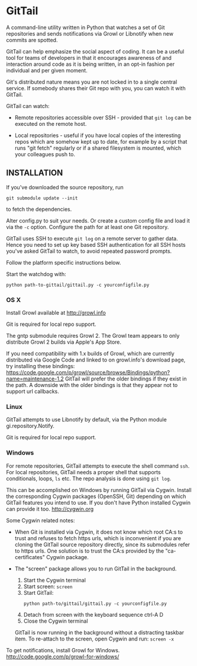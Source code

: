 GitTail
=======

A command-line utility written in Python that watches a set of Git repositories
and sends notifications via Growl or Libnotify when new commits are spotted.

GitTail can help emphasize the social aspect of coding. It can be a useful tool
for teams of developers in that it encourages awareness of and interaction
around code as it is being written, in an opt-in fashion per individual and per
given moment.

Git's distributed nature means you are not locked in to a single central
service. If somebody shares their Git repo with you, you can watch it with
GitTail.

GitTail can watch:

- Remote repositories accessible over SSH - provided that ```git log```
  can be executed on the remote host.

- Local repositories - useful if you have local copies of the interesting repos
  which are somehow kept up to date, for example by a script that runs
  "git fetch" regularly or if a shared filesystem is mounted, which your
  colleagues push to.


INSTALLATION
------------

If you've downloaded the source repository, run
```
git submodule update --init
```
to fetch the dependencies.

Alter config.py to suit your needs. Or create a custom config file and load it
via the ```-c``` option. Configure the path for at least one Git repository.

GitTail uses SSH to execute ```git log``` on a remote server to gather data.
Hence you need to set up key based SSH authentication for all SSH hosts you've
asked GitTail to watch, to avoid repeated password prompts.

Follow the platform specific instructions below.

Start the watchdog with:
```
python path-to-gittail/gittail.py -c yourconfigfile.py
```


### OS X

Install Growl available at http://growl.info

Git is required for local repo support.

The gntp submodule requires Growl 2. The Growl team appears to only distribute
Growl 2 builds via Apple's App Store.

If you need compatibility with 1.x builds of Growl, which are currently
distributed via Google Code and linked to on growl.info's download page, try
installing these bindings:
https://code.google.com/p/growl/source/browse/Bindings/python?name=maintenance-1.2
GitTail will prefer the older bindings if they exist in the path. A downside
with the older bindings is that they appear not to support url callbacks.


### Linux

GitTail attempts to use Libnotify by default,
via the Python module gi.repository.Notify.

Git is required for local repo support.


### Windows

For remote repositories, GitTail attempts to execute the shell command ```ssh```.
For local repositories, GitTail needs a proper shell that supports conditionals,
loops, ```ls``` etc. The repo analysis is done using ```git log```.

This can be accomplished on Windows by running GitTail via Cygwin. Install the
corresponding Cygwin packages (OpenSSH, Git) depending on which GitTail features
you intend to use. If you don't have Python installed Cygwin can provide it too.
http://cygwin.org

Some Cygwin related notes:

- When Git is installed via Cygwin, it does not know which root CA:s to trust
  and refuses to fetch https urls, which is inconvenient if you are cloning
  the GitTail source repository directly, since its submodules refer to https
  urls. One solution is to trust the CA:s provided by the "ca-certificates"
  Cygwin package.

- The "screen" package allows you to run GitTail in the background.
  1. Start the Cygwin terminal
  2. Start screen: ```screen```
  3. Start GitTail:
     ```
     python path-to/gittail/gittail.py -c yourconfigfile.py
     ```
  4. Detach from screen with the keyboard sequence ctrl-A D
  5. Close the Cygwin terminal

  GitTail is now running in the background without a distracting taskbar item.
  To re-attach to the screen, open Cygwin and run: ```screen -x```

To get notifications, install Growl for Windows.
http://code.google.com/p/growl-for-windows/
